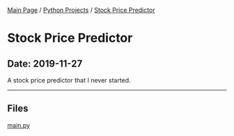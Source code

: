 [Main Page](/) / [Python Projects](/python) / [Stock Price Predictor](/python/2019-11-27_Stock_Price_Predictor)

# Stock Price Predictor

## Date: 2019-11-27

A stock price predictor that I never started.

-----

## Files

[main.py](main.py)